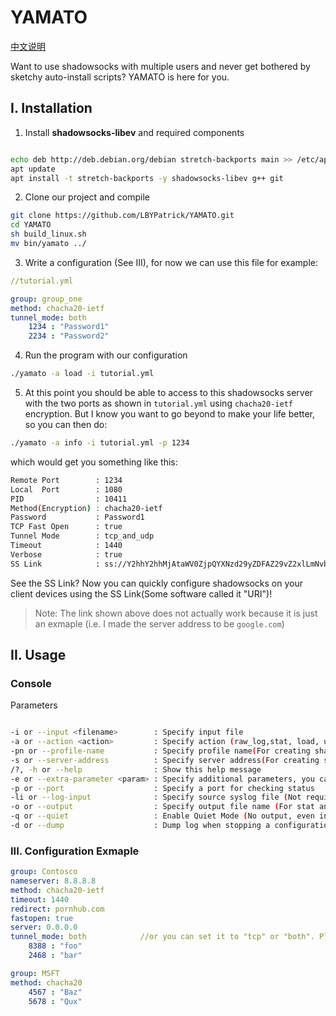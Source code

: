 # YAMATO

[中文说明](./README.zhCN.md)

Want to use shadowsocks with multiple users and never get bothered by sketchy auto-install scripts? YAMATO is here for you.

## I. Installation

1. Install **shadowsocks-libev** and required components

```bash

echo deb http://deb.debian.org/debian stretch-backports main >> /etc/apt/sources.list
apt update
apt install -t stretch-backports -y shadowsocks-libev g++ git

```

2. Clone our project and compile

```bash
git clone https://github.com/LBYPatrick/YAMATO.git
cd YAMATO
sh build_linux.sh
mv bin/yamato ../
```

3. Write a configuration (See III), for now we can use this file for example:

```yaml
//tutorial.yml

group: group_one
method: chacha20-ietf
tunnel_mode: both
    1234 : "Password1"
    2234 : "Password2"

```
4. Run the program with our configuration

```bash
./yamato -a load -i tutorial.yml
```

5. At this point you should be able to access to this shadowsocks server with the two ports as shown in ``tutorial.yml`` using ``chacha20-ietf`` encryption.
But I know you want to go beyond to make your life better, so you can then do:

```bash
./yamato -a info -i tutorial.yml -p 1234
```

which would get you something like this:

```bash
Remote Port        : 1234
Local  Port        : 1080
PID                : 10411
Method(Encryption) : chacha20-ietf
Password           : Password1
TCP Fast Open      : true
Tunnel Mode        : tcp_and_udp
Timeout            : 1440
Verbose            : true
SS Link            : ss://Y2hhY2hhMjAtaWV0ZjpQYXNzd29yZDFAZ29vZ2xlLmNvbToxMjM0#group_one-1234
```

See the SS Link? Now you can quickly configure shadowsocks on your client devices using the SS Link(Some software called it "URI")!

> Note: The link shown above does not actually work because it is just an exmaple (i.e. I made the server address to be ``google.com``)

## II. Usage

### Console

Parameters
```bash

-i or --input <filename>        : Specify input file
-a or --action <action>         : Specify action (raw_log,stat, load, unload,log,info,backup_log)
-pn or --profile-name           : Specify profile name(For creating sharable SS:// link)
-s or --server-address          : Specify server address(For creating sharable SS:// link)
/?, -h or --help                : Show this help message
-e or --extra-parameter <param> : Specify additional parameters, you can do things like UDP relay or HTTP/TLS OBFS here
-p or --port                    : Specify a port for checking status
-li or --log-input              : Specify source syslog file (Not required, this is for analyzing log in devices other than your server)
-o or --output                  : Specify output file name (For stat and log specified with --action)
-q or --quiet                   : Enable Quiet Mode (No output, even including error notifications)
-d or --dump                    : Dump log when stopping a configuration

```

### III. Configuration Exmaple

```yaml
group: Contosco
nameserver: 8.8.8.8
method: chacha20-ietf
timeout: 1440
redirect: pornhub.com
fastopen: true
server: 0.0.0.0
tunnel_mode: both            //or you can set it to "tcp" or "both". Please keep in mind that it's NOT "tcp_only" or "tcp_and_udp" because I hate to do it that way.
    8388 : "foo"
    2468 : "bar"

group: MSFT
method: chacha20
    4567 : "Baz"
    5678 : "Qux"
```
